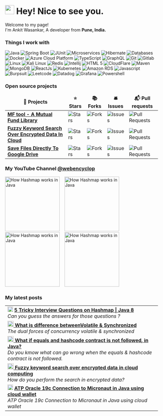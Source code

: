 <h1><img src="https://emojis.slackmojis.com/emojis/images/1531849430/4246/blob-sunglasses.gif?1531849430" width="30"/> Hey! Nice to see you.</h1>


<p>Welcome to my page! </br> I'm Ankit Wasankar, A developer from <b>Pune, India.</b> <img src="https://cdn-icons-png.flaticon.com/512/10597/10597864.png" width="13"/></p>
<h3>Things I work with</h3>
<p>
  <img alt="Java" src="https://img.shields.io/badge/-Java-2088FF?style=flat-square&logo=oracle&logoColor=white" />
  <img alt="Spring Boot" src="https://img.shields.io/badge/Spring%20Boot-2088FF?style=flat-square&logo=springboot&logoColor=white" /> 
  <img alt="JUnit" src="https://img.shields.io/badge/junit-2088FF?style=flat-square&logo=junit5&logoColor=white" /> 
  <img alt="Microservices" src="https://img.shields.io/badge/-Microservices-2088FF?style=flat-square&logo=google-cloud&logoColor=white" />
  <img alt="Hibernate" src="https://img.shields.io/badge/-Hibernate-2088FF?style=flat-square&logo=Hibernate&logoColor=white" />
  <img alt="Databases" src="https://img.shields.io/badge/-Databases-2088FF?style=flat-square&logo=dbeaver&logoColor=white" />
  <img alt="Docker" src="https://img.shields.io/badge/-Docker-2088FF?style=flat-square&logo=docker&logoColor=white" />
  <img alt="Azure Cloud Platform" src="https://img.shields.io/badge/-Azure%20Cloud%20Platform-2088FF?style=flat-square&logo=iCloud&logoColor=white" />
  
  <img alt="TypeScript" src="https://img.shields.io/badge/-TypeScript-2088FF?style=flat-square&logo=typescript&logoColor=white" />
  <img alt="GraphQL" src="https://img.shields.io/badge/-GraphQL-2da327?style=flat-square&logo=graphql&logoColor=white" />
  
  <img alt="Git" src="https://img.shields.io/badge/-Git-2da327?style=flat-square&logo=git&logoColor=white" />
  <img alt="Gitlab" src="https://img.shields.io/badge/-Gitlab-2da327?style=flat-square&logo=gitlab&logoColor=white" />
  
  <img alt="Linux" src="https://img.shields.io/badge/-Linux-2da327?style=flat-square&logo=linux&logoColor=white" />
  <img alt="Kali Linux" src="https://img.shields.io/badge/-Kali_Linux-2da327?style=flat-square&logo=kali-linux&logoColor=white" />
  <img alt="Redis" src="https://img.shields.io/badge/-Redis-2da327?style=flat-square&logo=redis&logoColor=white" />
  <img alt="Intellij" src="https://img.shields.io/badge/-Intellij%20Idea-2da327?style=flat-square&logo=intellij-idea&logoColor=white" />
   <img alt="HTML 5" src="https://img.shields.io/badge/-HTML%205-2da327?style=flat-square&logo=html5&logoColor=white" />
  <img alt="CloudFlare" src="https://img.shields.io/badge/-Cloudflare-2da327?style=flat-square&logo=Cloudflare&logoColor=white" />
  <img alt="Maven" src="https://img.shields.io/badge/-Maven-2da327?style=flat-square&logo=apachemaven&logoColor=white" />
  <img alt="MongoDB" src="https://img.shields.io/badge/-MongoDB-2da327?style=flat-square&logo=mongodb&logoColor=white" />
  
  
  <img alt="ReactJs" src="https://img.shields.io/badge/-ReactJS-f54988?style=flat-square&logo=Node.js&logoColor=white" />  
  <img alt="Kubernetes" src="https://img.shields.io/badge/-Kubernetes-f54988?style=flat-square&logo=kubernetes&logoColor=white" />
  <img alt="Amazon RDS" src="https://img.shields.io/badge/-Amazon%20RDS-f54988?style=flat-square&logo=amazon-rds&logoColor=white" />
  <img alt="Javascript" src="https://img.shields.io/badge/-JavaScript-f54988?style=flat-square&logo=javascript&logoColor=white" />
  <img alt="Burpsuit" src="https://img.shields.io/badge/-burpsuite-f54988?style=flat-square&logo=burpsuite&logoColor=white" />
  <img alt="Leetcode" src="https://img.shields.io/badge/-LeetCode-f54988?style=flat-square&logo=LeetCode&logoColor=white" />
  <img alt="Datadog" src="https://img.shields.io/badge/-DATADOG-f54988?style=flat-square&logo=datadog&logoColor=white" />
  <img alt="Grafana" src="https://img.shields.io/badge/-Grafana-f54988?style=flat-square&logo=grafana&logoColor=white" />
  <img alt="Powershell" src="https://img.shields.io/badge/-Powershell-f54988?style=flat-square&logo=tmux&logoColor=white" />

  
</p>
<h3>Open source projects</h3>
<table>
  <thead align="center">
    <tr border: none;>
      <td><b>🎁 Projects</b></td>
      <td><b>⭐ Stars</b></td>
      <td><b>📚 Forks</b></td>
      <td><b>🛎 Issues</b></td>
	  <td><b>📬 Pull requests</b></td>
    </tr>
  </thead>
  <tbody>
    <tr>
      <td><a href="https://github.com/ankitwasankar/mftool-java"><b>MF tool - A Mutual Fund Library</b></a></td>
      <td><img alt="Stars" src="https://img.shields.io/github/stars/ankitwasankar/mftool-java?style=flat-square&labelColor=343b41"/></td>
      <td><img alt="Forks" src="https://img.shields.io/github/forks/ankitwasankar/mftool-java?style=flat-square&labelColor=343b41"/></td>
      <td><img alt="Issues" src="https://img.shields.io/github/issues/ankitwasankar/mftool-java?style=flat-square&labelColor=343b41"/></td>
	  <td><img alt="Pull Requests" src="https://img.shields.io/github/issues-pr/ankitwasankar/mftool-java?style=flat-square&labelColor=343b41"/></td>
    </tr>
	<tr>
      <td><a href="https://github.com/ankitwasankar/Fuzzy-keyword-search-over-encrypted-data-in-cloud-computing"><b>Fuzzy Keyword Search Over Encrypted Data In Cloud</b></a></td>
      <td><img alt="Stars" src="https://img.shields.io/github/stars/ankitwasankar/Fuzzy-keyword-search-over-encrypted-data-in-cloud-computing?style=flat-square&labelColor=343b41"/></td>
      <td><img alt="Forks" src="https://img.shields.io/github/forks/ankitwasankar/Fuzzy-keyword-search-over-encrypted-data-in-cloud-computing?style=flat-square&labelColor=343b41"/></td>
      <td><img alt="Issues" src="https://img.shields.io/github/issues/ankitwasankar/Fuzzy-keyword-search-over-encrypted-data-in-cloud-computing?style=flat-square&labelColor=343b41"/></td>
	  <td><img alt="Pull Requests" src="https://img.shields.io/github/issues-pr/ankitwasankar/Fuzzy-keyword-search-over-encrypted-data-in-cloud-computing?style=flat-square&labelColor=343b41"/></td>
    </tr>
	  <tr>
      <td><a href="https://github.com/ankitwasankar/Save-To-Google-Drive"><b>Save Files Directly To Google Drive</b></a></td>
      <td><img alt="Stars" src="https://img.shields.io/github/stars/ankitwasankar/Save-To-Google-Drive?style=flat-square&labelColor=343b41"/></td>
      <td><img alt="Forks" src="https://img.shields.io/github/forks/ankitwasankar/Save-To-Google-Drive?style=flat-square&labelColor=343b41"/></td>
      <td><img alt="Issues" src="https://img.shields.io/github/issues/ankitwasankar/Save-To-Google-Drive?style=flat-square&labelColor=343b41"/></td>
	  <td><img alt="Pull Requests" src="https://img.shields.io/github/issues-pr/ankitwasankar/Save-To-Google-Drive?style=flat-square&labelColor=343b41"/></td>
    </tr>
  </tbody>
</table>

<h3>My YouTube Channel <a href="https://www.youtube.com/@webencyclop">@webencyclop</a></h3>

<span>
<a href="http://www.youtube.com/watch?feature=player_embedded&v=-oafFAPgLao
" target="_blank"><img src="http://img.youtube.com/vi/-oafFAPgLao/0.jpg" 
alt="How Hashmap works in Java" width="180" /></a>
</span>
&nbsp;&nbsp;
<span>
<a href="http://www.youtube.com/watch?feature=player_embedded&v=CpVALR9HeTE
" target="_blank"><img src="http://img.youtube.com/vi/CpVALR9HeTE/0.jpg" 
alt="How Hashmap works in Java" width="180" /></a>
</span>
&nbsp;&nbsp;
<span>
<a href="http://www.youtube.com/watch?feature=player_embedded&v=TXV0_JhP8pY
" target="_blank"><img src="http://img.youtube.com/vi/TXV0_JhP8pY/0.jpg" 
alt="How Hashmap works in Java" width="180" /></a>
</span>
&nbsp;&nbsp;
<span>
<a href="http://www.youtube.com/watch?feature=player_embedded&v=LNNXQo5dIYA
" target="_blank"><img src="http://img.youtube.com/vi/LNNXQo5dIYA/0.jpg" 
alt="How Hashmap works in Java" width="180" /></a>
</span>

<h3>My latest posts</h3>

<table>
	<tr>
		<td>
		<img src="https://cdn-icons-png.flaticon.com/512/5968/5968933.png" width="18" alt="new" /> <a href="https://medium.com/@ankitwasankar/5-tricky-interview-questions-on-hashmap-java-8-a2c7185fd795"><b>5 Tricky Interview Questions on Hashmap | Java 8</b></a><br/><i>Can you guess the answers for those questions ?
		</td>
	</tr>
	<tr>
		<td>
		<a href="https://medium.com/@ankitwasankar/the-dual-forces-of-concurrency-volatile-synchronized-cf7da27950ec"><b><img src="https://cdn-icons-png.flaticon.com/512/5968/5968933.png" width="20" alt="new" /> What is difference betweenVolatile & Synchronized</b></a><br/><i>The dual forces of concurrency volatile & synchronized</i>
		</td>
	</tr>
	<tr>	
		<td>
		<a href="https://medium.com/@ankitwasankar/the-dual-forces-of-concurrency-volatile-synchronized-cf7da27950ec"><b><img src="https://cdn-icons-png.flaticon.com/512/5968/5968933.png" width="20" alt="new" /> What if equals and hashcode contract is not followed, in Java?</b></a><br/><i>Do you kmow what can go wrong when the equals & hashcode contract is not followed.
		</td>
	</tr>
	<tr>
		<td>
		<a href="https://medium.com/@ankitwasankar/the-dual-forces-of-concurrency-volatile-synchronized-cf7da27950ec"><b><img src="https://cdn-icons-png.flaticon.com/512/5968/5968933.png" width="20" alt="new" /> Fuzzy keyword search over encrypted data in cloud computing</b></a><br/><i>How do you perform the search in encrypted data?
		</td>
	</tr>
	<tr>
		<td>
		<img src="https://cdn-icons-png.flaticon.com/512/5968/5968933.png" width="18" alt="new" /> <a href="https://medium.com/@ankitwasankar/atp-oracle-19c-connection-to-micronaut-in-java-11-using-cloud-wallet-e341e8dca95f"><b>ATP Oracle 19c Connection to Micronaut in Java using cloud wallet</b></a><br/><i>ATP Oracle 19c Connection to Micronaut in Java using cloud wallet
		</td>
	</tr>
</table>



